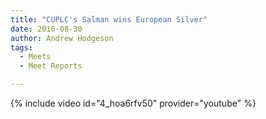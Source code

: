 ```yaml
---
title: "CUPLC's Salman wins European Silver"
date: 2016-08-30
author: Andrew Hodgeson
tags:
  - Meets
  - Meet Reports

---
```



{% include video id="4_hoa6rfv50" provider="youtube" %}
